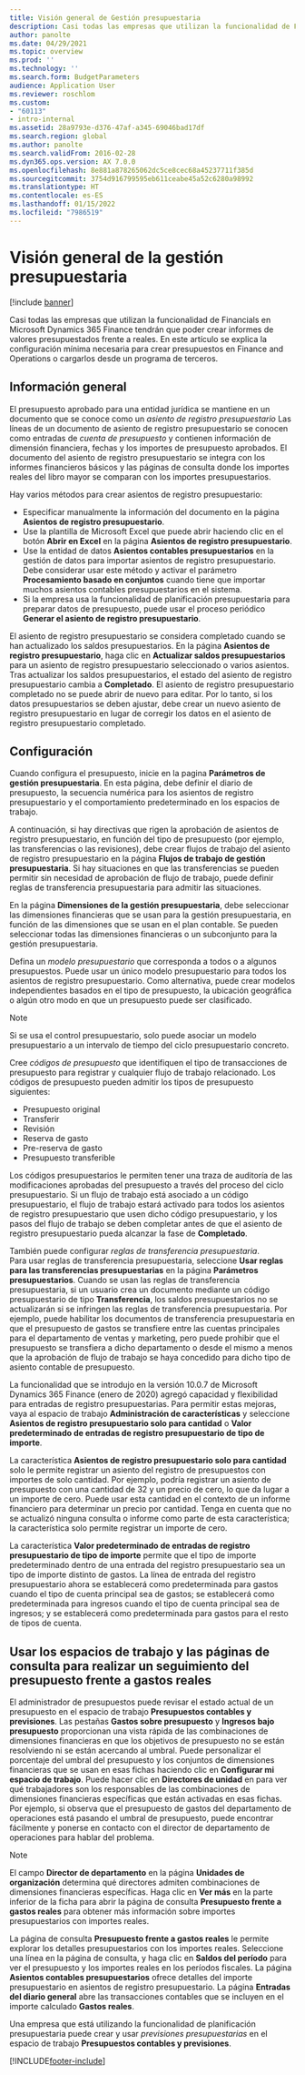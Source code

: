 ```yaml
---
title: Visión general de Gestión presupuestaria
description: Casi todas las empresas que utilizan la funcionalidad de Financials en Microsoft Dynamics 365 Finance tendrán que poder crear informes de valores presupuestados frente a reales. En este artículo se explica la configuración mínima necesaria para crear presupuestos en Finance and Operations o cargarlos desde un programa de terceros.
author: panolte
ms.date: 04/29/2021
ms.topic: overview
ms.prod: ''
ms.technology: ''
ms.search.form: BudgetParameters
audience: Application User
ms.reviewer: roschlom
ms.custom:
- "60113"
- intro-internal
ms.assetid: 28a9793e-d376-47af-a345-69046bad17df
ms.search.region: global
ms.author: panolte
ms.search.validFrom: 2016-02-28
ms.dyn365.ops.version: AX 7.0.0
ms.openlocfilehash: 8e881a878265062dc5ce8cec68a45237711f385d
ms.sourcegitcommit: 3754d916799595eb611ceabe45a52c6280a98992
ms.translationtype: HT
ms.contentlocale: es-ES
ms.lasthandoff: 01/15/2022
ms.locfileid: "7986519"
---
```

# <a name="budgeting-overview"></a>Visión general de la gestión presupuestaria

[!include [banner](../includes/banner.md)]

Casi todas las empresas que utilizan la funcionalidad de Financials en Microsoft Dynamics 365 Finance tendrán que poder crear informes de valores presupuestados frente a reales. En este artículo se explica la configuración mínima necesaria para crear presupuestos en Finance and Operations o cargarlos desde un programa de terceros.

## <a name="overview"></a>Información general

El presupuesto aprobado para una entidad jurídica se mantiene en un documento que se conoce como un *asiento de registro presupuestario* Las líneas de un documento de asiento de registro presupuestario se conocen como entradas de *cuenta de presupuesto* y contienen información de dimensión financiera, fechas y los importes de presupuesto aprobados. El documento del asiento de registro presupuestario se integra con los informes financieros básicos y las páginas de consulta donde los importes reales del libro mayor se comparan con los importes presupuestarios. 

Hay varios métodos para crear asientos de registro presupuestario:

-   Especificar manualmente la información del documento en la página **Asientos de registro presupuestario**.
-   Use la plantilla de Microsoft Excel que puede abrir haciendo clic en el botón **Abrir en Excel** en la página **Asientos de registro presupuestario**.
-   Use la entidad de datos **Asientos contables presupuestarios** en la gestión de datos para importar asientos de registro presupuestario. Debe considerar usar este método y activar el parámetro **Procesamiento basado en conjuntos** cuando tiene que importar muchos asientos contables presupuestarios en el sistema.
-   Si la empresa usa la funcionalidad de planificación presupuestaria para preparar datos de presupuesto, puede usar el proceso periódico **Generar el asiento de registro presupuestario**.

El asiento de registro presupuestario se considera completado cuando se han actualizado los saldos presupuestarios. En la página **Asientos de registro presupuestario**, haga clic en **Actualizar saldos presupuestarios** para un asiento de registro presupuestario seleccionado o varios asientos. Tras actualizar los saldos presupuestarios, el estado del asiento de registro presupuestario cambia a **Completado**. El asiento de registro presupuestario completado no se puede abrir de nuevo para editar. Por lo tanto, si los datos presupuestarios se deben ajustar, debe crear un nuevo asiento de registro presupuestario en lugar de corregir los datos en el asiento de registro presupuestario completado.

## <a name="configuration"></a>Configuración
Cuando configura el presupuesto, inicie en la pagina **Parámetros de gestión presupuestaria**. En esta página, debe definir el diario de presupuesto, la secuencia numérica para los asientos de registro presupuestario y el comportamiento predeterminado en los espacios de trabajo.

A continuación, si hay directivas que rigen la aprobación de asientos de registro presupuestario, en función del tipo de presupuesto (por ejemplo, las transferencias o las revisiones), debe crear flujos de trabajo del asiento de registro presupuestario en la página **Flujos de trabajo de gestión presupuestaria**. Si hay situaciones en que las transferencias se pueden permitir sin necesidad de aprobación de flujo de trabajo, puede definir reglas de transferencia presupuestaria para admitir las situaciones. 

En la página **Dimensiones de la gestión presupuestaria**, debe seleccionar las dimensiones financieras que se usan para la gestión presupuestaria, en función de las dimensiones que se usan en el plan contable. Se pueden seleccionar todas las dimensiones financieras o un subconjunto para la gestión presupuestaria.

Defina un *modelo presupuestario* que corresponda a todos o a algunos presupuestos. Puede usar un único modelo presupuestario para todos los asientos de registro presupuestario. Como alternativa, puede crear modelos independientes basados en el tipo de presupuesto, la ubicación geográfica o algún otro modo en que un presupuesto puede ser clasificado. 

> [!NOTE] 
> Si se usa el control presupuestario, solo puede asociar un modelo presupuestario a un intervalo de tiempo del ciclo presupuestario concreto. 

Cree *códigos de presupuesto* que identifiquen el tipo de transacciones de presupuesto para registrar y cualquier flujo de trabajo relacionado. Los códigos de presupuesto pueden admitir los tipos de presupuesto siguientes:

-   Presupuesto original
-   Transferir
-   Revisión
-   Reserva de gasto
-   Pre-reserva de gasto
-   Presupuesto transferible

Los códigos presupuestarios le permiten tener una traza de auditoría de las modificaciones aprobadas del presupuesto a través del proceso del ciclo presupuestario. Si un flujo de trabajo está asociado a un código presupuestario, el flujo de trabajo estará activado para todos los asientos de registro presupuestario que usen dicho código presupuestario, y los pasos del flujo de trabajo se deben completar antes de que el asiento de registro presupuestario pueda alcanzar la fase de **Completado**.  

También puede configurar *reglas de transferencia presupuestaria*. Para usar reglas de transferencia presupuestaria, seleccione **Usar reglas para las transferencias presupuestarias** en la página **Parámetros presupuestarios**. Cuando se usan las reglas de transferencia presupuestaria, si un usuario crea un documento mediante un código presupuestario de tipo **Transferencia**, los saldos presupuestarios no se actualizarán si se infringen las reglas de transferencia presupuestaria. Por ejemplo, puede habilitar los documentos de transferencia presupuestaria en que el presupuesto de gastos se transfiere entre las cuentas principales para el departamento de ventas y marketing, pero puede prohibir que el presupuesto se transfiera a dicho departamento o desde el mismo a menos que la aprobación de flujo de trabajo se haya concedido para dicho tipo de asiento contable de presupuesto.

La funcionalidad que se introdujo en la versión 10.0.7 de Microsoft Dynamics 365 Finance (enero de 2020) agregó capacidad y flexibilidad para entradas de registro presupuestarias. Para permitir estas mejoras, vaya al espacio de trabajo **Administración de características** y seleccione **Asientos de registro presupuestario solo para cantidad** o **Valor predeterminado de entradas de registro presupuestario de tipo de importe**.

La característica **Asientos de registro presupuestario solo para cantidad** solo le permite registrar un asiento del registro de presupuestos con importes de solo cantidad. Por ejemplo, podría registrar un asiento de presupuesto con una cantidad de 32 y un precio de cero, lo que da lugar a un importe de cero. Puede usar esta cantidad en el contexto de un informe financiero para determinar un precio por cantidad. Tenga en cuenta que no se actualizó ninguna consulta o informe como parte de esta característica; la característica solo permite registrar un importe de cero.

La característica **Valor predeterminado de entradas de registro presupuestario de tipo de importe** permite que el tipo de importe predeterminado dentro de una entrada del registro presupuestario sea un tipo de importe distinto de gastos. La línea de entrada del registro presupuestario ahora se establecerá como predeterminada para gastos cuando el tipo de cuenta principal sea de gastos; se establecerá como predeterminada para ingresos cuando el tipo de cuenta principal sea de ingresos; y se establecerá como predeterminada para gastos para el resto de tipos de cuenta.

## <a name="using-workspaces-and-inquiry-pages-to-track-budget-vs-actuals"></a>Usar los espacios de trabajo y las páginas de consulta para realizar un seguimiento del presupuesto frente a gastos reales
El administrador de presupuestos puede revisar el estado actual de un presupuesto en el espacio de trabajo **Presupuestos contables y previsiones**. Las pestañas **Gastos sobre presupuesto** y **Ingresos bajo presupuesto** proporcionan una vista rápida de las combinaciones de dimensiones financieras en que los objetivos de presupuesto no se están resolviendo ni se están acercando al umbral. Puede personalizar el porcentaje del umbral del presupuesto y los conjuntos de dimensiones financieras que se usan en esas fichas haciendo clic en **Configurar mi espacio de trabajo**. Puede hacer clic en **Directores de unidad** en para ver qué trabajadores son los responsables de las combinaciones de dimensiones financieras específicas que están activadas en esas fichas. Por ejemplo, si observa que el presupuesto de gastos del departamento de operaciones está pasando el umbral de presupuesto, puede encontrar fácilmente y ponerse en contacto con el director de departamento de operaciones para hablar del problema. 

> [!NOTE] 
> El campo **Director de departamento** en la página **Unidades de organización** determina qué directores admiten combinaciones de dimensiones financieras específicas. Haga clic en **Ver más** en la parte inferior de la ficha para abrir la página de consulta **Presupuesto frente a gastos reales** para obtener más información sobre importes presupuestarios con importes reales. 

La página de consulta **Presupuesto frente a gastos reales** le permite explorar los detalles presupuestarios con los importes reales. Seleccione una línea en la página de consulta, y haga clic en **Saldos del período** para ver el presupuesto y los importes reales en los períodos fiscales. La página **Asientos contables presupuestarios** ofrece detalles del importe presupuestario en asientos de registro presupuestario. La página **Entradas del diario general** abre las transacciones contables que se incluyen en el importe calculado **Gastos reales**. 

Una empresa que está utilizando la funcionalidad de planificación presupuestaria puede crear y usar *previsiones presupuestarias* en el espacio de trabajo **Presupuestos contables y previsiones**.





[!INCLUDE[footer-include](../../includes/footer-banner.md)]
